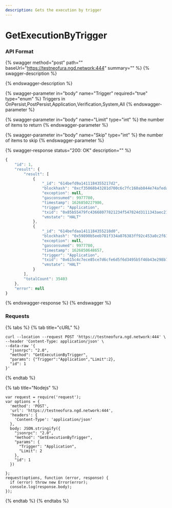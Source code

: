 ```yaml
---
description: Gets the execution by trigger
---
```


# GetExecutionByTrigger

### API Format

{% swagger method="post" path="" baseUrl="https://testneofura.ngd.network:444" summary="" %}
{% swagger-description %}

{% endswagger-description %}

{% swagger-parameter in="body" name="Trigger" required="true" type="enum" %}
Triggers in OnPersist,PostPersist,Application,Verification,System,All
{% endswagger-parameter %}

{% swagger-parameter in="body" name="Limit" type="int" %}
the number of items to return
{% endswagger-parameter %}

{% swagger-parameter in="body" name="Skip" type="int" %}
the number of items to skip
{% endswagger-parameter %}

{% swagger-response status="200: OK" description="" %}
```javascript
{
    "id": 1,
    "result": {
        "result": [
            {
                "_id": "614befd9a1411184355217d2",
                "blockhash": "0xcf35068b43281d700c6c7fc160ab844e74afeda08e793d061bbd1bc1a1203bd4",
                "exception": null,
                "gasconsumed": 9977780,
                "timestamp": 1626850227986,
                "trigger": "Application",
                "txid": "0x85b55479fc43668077821234f547824d3111343aec21988f8c0aa1ff9b2ee287",
                "vmstate": "HALT"
            },
            {
                "_id": "614befdaa1411184355218d0",
                "blockhash": "0x59890b5eeb781f334a076383ff92c453a0c2f6194abe19a97d6bb1c66c15bd79",
                "exception": null,
                "gasconsumed": 9977780,
                "timestamp": 1626850648657,
                "trigger": "Application",
                "txid": "0x615c4c7ece85ce7d6cfe6d5f6d3495b5f46b43e298b79166488dbe431f067ca7",
                "vmstate": "HALT"
            }
        ],
        "totalCount": 35403
    },
    "error": null
}
```
{% endswagger-response %}
{% endswagger %}

### Requests

{% tabs %}
{% tab title="cURL" %}
```
curl --location --request POST 'https://testneofura.ngd.network:444' \
--header 'Content-Type: application/json' \
--data-raw '{
  "jsonrpc": "2.0",
  "method": "GetExecutionByTrigger",
  "params": {"Trigger":"Application","Limit":2},
  "id": 1
}'
```
{% endtab %}

{% tab title="Nodejs" %}
```
var request = require('request');
var options = {
  'method': 'POST',
  'url': 'https://testneofura.ngd.network:444',
  'headers': {
    'Content-Type': 'application/json'
  },
  body: JSON.stringify({
    "jsonrpc": "2.0",
    "method": "GetExecutionByTrigger",
    "params": {
      "Trigger": "Application",
      "Limit": 2
    },
    "id": 1
  })

};
request(options, function (error, response) {
  if (error) throw new Error(error);
  console.log(response.body);
});

```
{% endtab %}
{% endtabs %}
